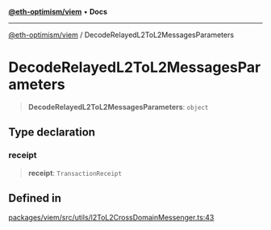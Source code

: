 [**@eth-optimism/viem**](../README.md) • **Docs**

***

[@eth-optimism/viem](../README.md) / DecodeRelayedL2ToL2MessagesParameters

# DecodeRelayedL2ToL2MessagesParameters

> **DecodeRelayedL2ToL2MessagesParameters**: `object`

## Type declaration

### receipt

> **receipt**: `TransactionReceipt`

## Defined in

[packages/viem/src/utils/l2ToL2CrossDomainMessenger.ts:43](https://github.com/ethereum-optimism/ecosystem/blob/37c6534910b25082298b9c156497899cc7f9678f/packages/viem/src/utils/l2ToL2CrossDomainMessenger.ts#L43)
